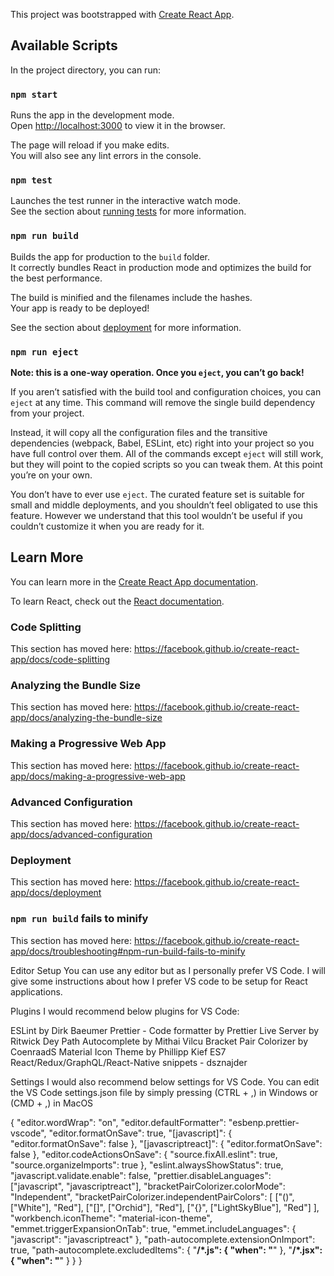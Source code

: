 This project was bootstrapped with [Create React App](https://github.com/facebook/create-react-app).

## Available Scripts

In the project directory, you can run:

### `npm start`

Runs the app in the development mode.<br />
Open [http://localhost:3000](http://localhost:3000) to view it in the browser.

The page will reload if you make edits.<br />
You will also see any lint errors in the console.

### `npm test`

Launches the test runner in the interactive watch mode.<br />
See the section about [running tests](https://facebook.github.io/create-react-app/docs/running-tests) for more information.

### `npm run build`

Builds the app for production to the `build` folder.<br />
It correctly bundles React in production mode and optimizes the build for the best performance.

The build is minified and the filenames include the hashes.<br />
Your app is ready to be deployed!

See the section about [deployment](https://facebook.github.io/create-react-app/docs/deployment) for more information.

### `npm run eject`

**Note: this is a one-way operation. Once you `eject`, you can’t go back!**

If you aren’t satisfied with the build tool and configuration choices, you can `eject` at any time. This command will remove the single build dependency from your project.

Instead, it will copy all the configuration files and the transitive dependencies (webpack, Babel, ESLint, etc) right into your project so you have full control over them. All of the commands except `eject` will still work, but they will point to the copied scripts so you can tweak them. At this point you’re on your own.

You don’t have to ever use `eject`. The curated feature set is suitable for small and middle deployments, and you shouldn’t feel obligated to use this feature. However we understand that this tool wouldn’t be useful if you couldn’t customize it when you are ready for it.

## Learn More

You can learn more in the [Create React App documentation](https://facebook.github.io/create-react-app/docs/getting-started).

To learn React, check out the [React documentation](https://reactjs.org/).

### Code Splitting

This section has moved here: https://facebook.github.io/create-react-app/docs/code-splitting

### Analyzing the Bundle Size

This section has moved here: https://facebook.github.io/create-react-app/docs/analyzing-the-bundle-size

### Making a Progressive Web App

This section has moved here: https://facebook.github.io/create-react-app/docs/making-a-progressive-web-app

### Advanced Configuration

This section has moved here: https://facebook.github.io/create-react-app/docs/advanced-configuration

### Deployment

This section has moved here: https://facebook.github.io/create-react-app/docs/deployment

### `npm run build` fails to minify

This section has moved here: https://facebook.github.io/create-react-app/docs/troubleshooting#npm-run-build-fails-to-minify

Editor Setup
You can use any editor but as I personally prefer VS Code. I will give some instructions about how I prefer VS code to be setup for React applications.

Plugins
I would recommend below plugins for VS Code:

ESLint by Dirk Baeumer
Prettier - Code formatter by Prettier
Live Server by Ritwick Dey
Path Autocomplete by Mithai Vilcu
Bracket Pair Colorizer by CoenraadS
Material Icon Theme by Phillipp Kief
ES7 React/Redux/GraphQL/React-Native snippets - dsznajder

Settings
I would also recommend below settings for VS Code. You can edit the VS Code settings.json file by simply pressing (CTRL + ,) in Windows or (CMD + ,) in MacOS

{
"editor.wordWrap": "on",
"editor.defaultFormatter": "esbenp.prettier-vscode",
"editor.formatOnSave": true,
"[javascript]": {
"editor.formatOnSave": false
},
"[javascriptreact]": {
"editor.formatOnSave": false
},
"editor.codeActionsOnSave": {
"source.fixAll.eslint": true,
"source.organizeImports": true
},
"eslint.alwaysShowStatus": true,
"javascript.validate.enable": false,
"prettier.disableLanguages": ["javascript", "javascriptreact"],
"bracketPairColorizer.colorMode": "Independent",
"bracketPairColorizer.independentPairColors": [
["()", ["White"], "Red"],
["[]", ["Orchid"], "Red"],
["{}", ["LightSkyBlue"], "Red"]
],
"workbench.iconTheme": "material-icon-theme",
"emmet.triggerExpansionOnTab": true,
"emmet.includeLanguages": {
"javascript": "javascriptreact"
},
"path-autocomplete.extensionOnImport": true,
"path-autocomplete.excludedItems": {
"**/\*.js": {
"when": "**"
},
"**/\*.jsx": {
"when": "**"
}
}
}
